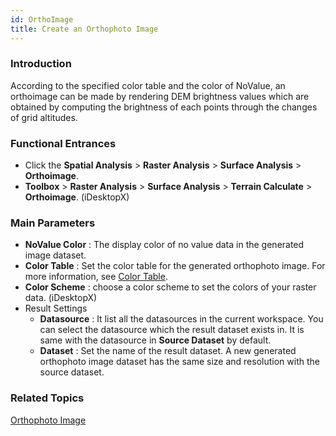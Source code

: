 ```yaml
---
id: OrthoImage
title: Create an Orthophoto Image
---
```

### Introduction

According to the specified color table and the color of NoValue, an orthoimage can be made by rendering DEM brightness values which are obtained by computing the brightness of each points through the changes of grid altitudes.

### Functional Entrances

  * Click the **Spatial Analysis** > **Raster Analysis** > **Surface Analysis** > **Orthoimage**. 
  * **Toolbox** > **Raster Analysis** > **Surface Analysis** > **Terrain Calculate** > **Orthoimage**. (iDesktopX)

### Main Parameters

  * **NoValue Color** : The display color of no value data in the generated image dataset. 
  * **Color Table** : Set the color table for the generated orthophoto image. For more information, see [Color Table](OrthoColorTable).
  * **Color Scheme** : choose a color scheme to set the colors of your raster data. (iDesktopX)
  * Result Settings
    * **Datasource** : It list all the datasources in the current workspace. You can select the datasource which the result dataset exists in. It is same with the datasource in **Source Dataset** by default.
    * **Dataset** : Set the name of the result dataset. A new generated orthophoto image dataset has the same size and resolution with the source dataset.

### Related Topics

[Orthophoto Image](AboutHillShade)

